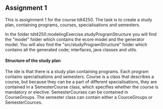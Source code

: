 ## Assignment 1
This is assiginment 1 for the course tdt4250. The task is to create a study plan, containing programs, courses, specialisations and semesters.

In the folder tdt4250.modelingExercise.studyProgramStructure you will find the "model" folder which contains the ecore model and the generator model. You will also find the "src/studyProgramStructure" folder which contains all the generated code; interfaces, java classes and utils.

#### Structure of the study plan
The ide is that there is a study plan containing programs. Each program contains specialisations and semesters. Course is a class that describes a course, but because they can be a part of different specialisations, they are contained in a SemesterCourse class, which specifies whether the course is mandatory or elective. SemesterCourses can be contained in CourseGroups. The semester class can contain either a CourceGroups or SemesterCources.
